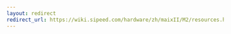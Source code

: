 ```yaml
---
layout: redirect
redirect_url: https://wiki.sipeed.com/hardware/zh/maixII/M2/resources.html
---
```

